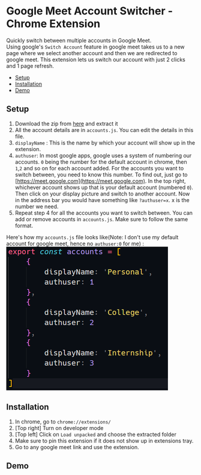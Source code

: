 # Google Meet Account Switcher - Chrome Extension <!-- omit in toc -->

Quickly switch between multiple accounts in Google Meet. <br/>
Using google's `Switch Account` feature in google meet takes us to a new page where we select another account and then we are redirected to google meet. This extension lets us switch our account with just 2 clicks and 1 page refresh.

- [Setup](#setup)
- [Installation](#installation)
- [Demo](#demo)

## Setup

1. Download the zip from [here](https://github.com/arindamlahiri/google-meet-account-switcher/raw/main/google-meet-account-switcher.zip) and extract it
2. All the account details are in `accounts.js`. You can edit the details in this file.
3. `displayName` : This is the name by which your account will show up in the extension.
4. `authuser`: In most google apps, google uses a system of numbering our accounts. `0` being the number for the default account in chrome, then `1`,`2` and so on for each account added. For the accounts you want to switch between, you need to know this number. To find out, just go to [https://meet.google.com](https://meet.google.com). In the top right, whichever account shows up that is your default account (numbered `0`). Then click on your display picture and switch to another account. Now in the address bar you would have something like `?authuser=x`. x is the number we need.
5. Repeat step 4 for all the accounts you want to switch between. You can add or remove accounts in `accounts.js`. Make sure to follow the same format.

Here's how my `accounts.js` file looks like(Note: I don't use my default account for google meet, hence no `authuser:0` for me) : <br/>
![accounts.js](./example.PNG)

## Installation

1. In chrome, go to `chrome://extensions/`
2. [Top right] Turn on developer mode
3. [Top left] Click on `Load unpacked` and choose the extracted folder
4. Make sure to pin this extension if it does not show up in extensions tray.
5. Go to any google meet link and use the extension.

## Demo
